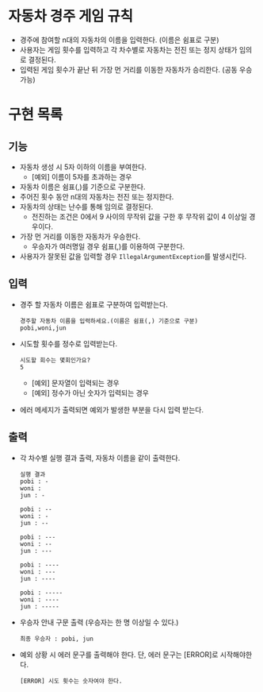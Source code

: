 # 자동차 경주 게임 규칙
- 경주에 참여할 n대의 자동차의 이름을 입력한다. (이름은 쉼표로 구분)
- 사용자는 게임 횟수를 입력하고 각 차수별로 자동차는 전진 또는 정지 상태가 임의로 결정된다.
- 입력된 게임 횟수가 끝난 뒤 가장 먼 거리를 이동한 자동차가 승리한다. (공동 우승 가능)

# 구현 목록
## 기능
- 자동차 생성 시 5자 이하의 이름을 부여한다.
   - [예외] 이름이 5자를 초과하는 경우
- 자동차 이름은 쉼표(,)를 기준으로 구분한다.
- 주어진 횟수 동안 n대의 자동차는 전진 또는 정지한다.
- 자동차의 상태는 난수를 통해 임의로 결정된다.
  - 전진하는 조건은 0에서 9 사이의 무작위 값을 구한 후 무작위 값이 4 이상일 경우이다.
- 가장 먼 거리를 이동한 자동차가 우승한다.
  - 우승자가 여러명일 경우 쉼표(,)를 이용하여 구분한다.
- 사용자가 잘못된 값을 입력할 경우 `IllegalArgumentException`를 발생시킨다.
## 입력
- 경주 할 자동차 이름은 쉼표로 구분하여 입력받는다.
   ```
   경주할 자동차 이름을 입력하세요.(이름은 쉼표(,) 기준으로 구분)
   pobi,woni,jun
   ```
- 시도할 횟수를 정수로 입력받는다.

   ```
   시도할 회수는 몇회인가요?
   5
   ```
  - [예외] 문자열이 입력되는 경우
  - [예외] 정수가 아닌 숫자가 입력되는 경우
- 에러 메세지가 출력되면 예외가 발생한 부분을 다시 입력 받는다.

## 출력
- 각 차수별 실행 결과 출력, 자동차 이름을 같이 출력한다.
   ```
   실행 결과
   pobi : -
   woni :
   jun : -
    
   pobi : --
   woni : -
   jun : --
    
   pobi : ---
   woni : --
   jun : ---
    
   pobi : ----
   woni : ---
   jun : ----
    
   pobi : -----
   woni : ----
   jun : -----
   ```
- 우승자 안내 구문 출력 (우승자는 한 명 이상일 수 있다.)
   ```
   최종 우승자 : pobi, jun
   ```
- 예외 상황 시 에러 문구를 출력해야 한다. 단, 에러 문구는 [ERROR]로 시작해야한다.
   ```
   [ERROR] 시도 횟수는 숫자여야 한다.
   ```